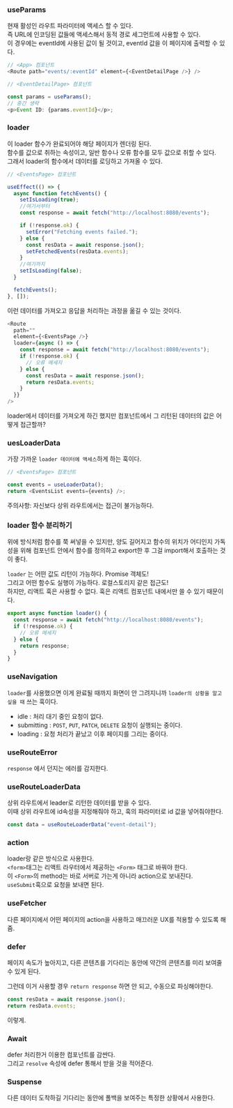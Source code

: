 ### useParams

현재 활성인 라우트 파라미터에 액세스 할 수 있다.  
즉 URL에 인코딩된 값들에 액세스해서 동적 경로 세그먼트에 사용할 수 있다.  
이 경우에는 eventId에 사용된 값이 될 것이고, eventId 값을 이 페이지에 출력할 수 있다.

```js
// <App> 컴포넌트
<Route path="events/:eventId" element={<EventDetailPage />} />
```

```js
// <EventDetailPage> 컴포넌트

const params = useParams();
// 중간 생략
<p>Event ID: {params.eventId}</p>;
```

### loader

이 loader 함수가 완료되어야 해당 페이지가 렌더링 된다.  
함수를 값으로 취하는 속성이고, 일반 함수나 오류 함수를 모두 값으로 취할 수 있다.  
그래서 loader의 함수에서 데이터를 로딩하고 가져올 수 있다.

```js
// <EventsPage> 컴포넌트

useEffect(() => {
  async function fetchEvents() {
    setIsLoading(true);
    //여기서부터
    const response = await fetch("http://localhost:8080/events");

    if (!response.ok) {
      setError("Fetching events failed.");
    } else {
      const resData = await response.json();
      setFetchedEvents(resData.events);
    }
    //여기까지
    setIsLoading(false);
  }

  fetchEvents();
}, []);
```

이런 데이터를 가져오고 응답을 처리하는 과정을 옮길 수 있는 것이다.

```js
<Route
  path=""
  element={<EventsPage />}
  loader={async () => {
    const response = await fetch("http://localhost:8080/events");
    if (!response.ok) {
      // 오류 메세지
    } else {
      const resData = await response.json();
      return resData.events;
    }
  }}
/>
```

loader에서 데이터를 가져오게 하긴 했지만 컴포넌트에서 그 리턴된 데이터의 값은 어떻게 접근할까?

### uesLoaderData

가장 가까운 `loader 데이터에 액세스`하게 하는 훅이다.

```js
// <EventsPage> 컴포넌트

const events = useLoaderData();
return <EventsList events={events} />;
```

주의사항: 자신보다 상위 라우트에서는 접근이 불가능하다.

### loader 함수 분리하기

위에 방식처럼 함수를 쭉 써넣을 수 있지만, 양도 길어지고 함수의 위치가 어디인지 가독성을 위해 컴포넌트 안에서 함수를 정의하고 export한 후 그걸 import해서 호출하는 것이 좋다.

`loader` 는 어떤 값도 리턴이 가능하다. Promise 객체도!  
그리고 어떤 함수도 실행이 가능하다. 로컬스토리지 같은 접근도!  
하지만, 리액트 훅은 사용할 수 없다. 훅은 리액트 컴포넌트 내에서만 쓸 수 있기 때문이다.

```js
export async function loader() {
  const response = await fetch("http://localhost:8080/events");
  if (!response.ok) {
    // 오류 메세지
  } else {
    return response;
  }
}
```

### useNavigation

`loader`를 사용했으면 이게 완료될 때까지 화면이 안 그려지니까 `loader의 상황을 알고싶을 때` 쓰는 훅이다.

- idle : 처리 대기 중인 요청이 없다.
- submitting : `POST`, `PUT`, `PATCH`, `DELETE` 요청이 실행되는 중이다.
- loading : 요청 처리가 끝났고 이후 페이지를 그리는 중이다.

### useRouteError

`response` 에서 던지는 에러를 감지한다.

### useRouteLoaderData

상위 라우트에서 leader로 리턴한 데이터를 받을 수 있다.  
이때 상위 라우트에 id속성을 지정해줘야 하고, 훅의 파라미터로 id 값을 넣어줘야한다.

```js
const data = useRouteLoaderData("event-detail");
```

### action

loader랑 같은 방식으로 사용한다.  
`<form>`태그는 리액트 라우터에서 제공하는 `<Form>` 태그로 바꿔야 한다.  
이 `<Form>`의 method는 바로 서버로 가는게 아니라 action으로 보내진다.  
`useSubmit`훅으로 요청을 보내면 된다.

### useFetcher

다른 페이지에서 어떤 페이지의 action을 사용하고 매끄러운 UX를 적용할 수 있도록 해줌.

### defer

페이지 속도가 높아지고, 다른 콘텐츠를 기다리는 동안에 약간의 콘텐츠를 미리 보여줄 수 있게 된다.

그런데 이거 사용할 경우 `return response` 하면 안 되고, 수동으로 파싱해야한다.

```js
const resData = await response.json();
return resData.events;
```

이렇게.

### Await
defer 처리한거 이용한 컴포넌트를 감싼다.  
그리고 `resolve` 속성에 defer 통해서 받을 것을 적어준다.

### Suspense

다른 데이터 도착하길 기다리는 동안에 폴백을 보여주는 특정한 상황에서 사용한다.

